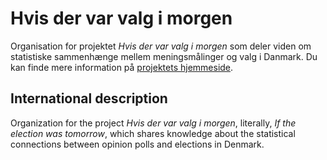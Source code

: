 # Hvis der var valg i morgen

Organisation for projektet *Hvis der var valg i morgen* som deler viden om statistiske sammenhænge mellem meningsmålinger og valg i Danmark. Du kan finde mere information på [projektets hjemmeside](https://www.hvisdervarvalgimorgen.dk).

## International description

Organization for the project *Hvis der var valg i morgen*, literally, *If the election was tomorrow*, which shares knowledge about the statistical connections between opinion polls and elections in Denmark. 

